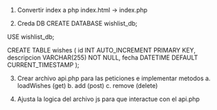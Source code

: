 
1. Convertir index a php
index.html → index.php

2. Creda DB
CREATE DATABASE wishlist_db;

USE wishlist_db;

CREATE TABLE wishes (
  id INT AUTO_INCREMENT PRIMARY KEY,
  descripcion VARCHAR(255) NOT NULL,
  fecha DATETIME DEFAULT CURRENT_TIMESTAMP
);

3. Crear archivo api.php para las peticiones e implementar metodos
    a. loadWishes (get)
    b. add (post)
    c. remove (delete)

4. Ajusta la logica del archivo js para que interactue con el api.php


